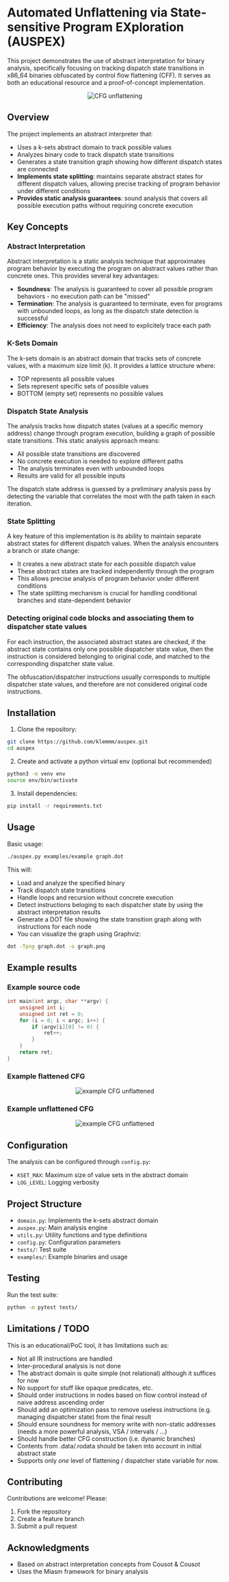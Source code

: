 # Automated Unflattening via State-sensitive Program EXploration (AUSPEX)

This project demonstrates the use of abstract interpretation for binary analysis, specifically focusing on tracking dispatch state transitions in x86_64 binaries obfuscated by control flow flattening (CFF). It serves as both an educational resource and a proof-of-concept implementation.

<p align="center">
  <img src="https://raw.githubusercontent.com/klemmm/auspex/refs/heads/main/doc/schema.png" alt="CFG unflattening"/>
</p>

## Overview

The project implements an abstract interpreter that:
- Uses a k-sets abstract domain to track possible values
- Analyzes binary code to track dispatch state transitions
- Generates a state transition graph showing how different dispatch states are connected
- **Implements state splitting**: maintains separate abstract states for different dispatch values, allowing precise tracking of program behavior under different conditions
- **Provides static analysis guarantees**: sound analysis that covers all possible execution paths without requiring concrete execution

## Key Concepts

### Abstract Interpretation
Abstract interpretation is a static analysis technique that approximates program behavior by executing the program on abstract values rather than concrete ones. This provides several key advantages:

- **Soundness**: The analysis is guaranteed to cover all possible program behaviors - no execution path can be "missed"
- **Termination**: The analysis is guaranteed to terminate, even for programs with unbounded loops, as long as the dispatch state detection is successful
- **Efficiency**: The analysis does not need to explicitely trace each path

### K-Sets Domain
The k-sets domain is an abstract domain that tracks sets of concrete values, with a maximum size limit (k). It provides a lattice structure where:
- TOP represents all possible values
- Sets represent specific sets of possible values
- BOTTOM (empty set) represents no possible values

### Dispatch State Analysis
The analysis tracks how dispatch states (values at a specific memory address) change through program execution, building a graph of possible state transitions. This static analysis approach means:
- All possible state transitions are discovered
- No concrete execution is needed to explore different paths
- The analysis terminates even with unbounded loops
- Results are valid for all possible inputs

The dispatch state address is guessed by a preliminary analysis pass by detecting the variable that correlates the most with the path taken in each iteration.

### State Splitting
A key feature of this implementation is its ability to maintain separate abstract states for different dispatch values. When the analysis encounters a branch or state change:
- It creates a new abstract state for each possible dispatch value
- These abstract states are tracked independently through the program
- This allows precise analysis of program behavior under different conditions
- The state splitting mechanism is crucial for handling conditional branches and state-dependent behavior

### Detecting original code blocks and associating them to dispatcher state values

For each instruction, the associated abstract states are checked, if the abstract state contains only one possible dispatcher state value, then the instruction is considered belonging to original code, and matched to the corresponding dispatcher state value.

The obfuscation/dispatcher instructions usually corresponds to multiple dispatcher state values, and therefore are not considered original code instructions.

## Installation

1. Clone the repository:
```bash
git clone https://github.com/klemmm/auspex.git
cd auspex
```

2. Create and activate a python virtual env (optional but recommended)
```bash
python3 -m venv env
source env/bin/activate
```

3. Install dependencies:
```bash
pip install -r requirements.txt
```

## Usage

Basic usage:
```bash
./auspex.py examples/example graph.dot
```

This will:
- Load and analyze the specified binary
- Track dispatch state transitions
- Handle loops and recursion without concrete execution
- Detect instructions beloging to each dispatcher state by using the abstract interpretation results
- Generate a DOT file showing the state transition graph along with instructions for each node
- You can visualize the graph using Graphviz:
```bash
dot -Tpng graph.dot -o graph.png
```

## Example results 

### Example source code

```c
int main(int argc, char **argv) {
    unsigned int i;
    unsigned int ret = 0;
    for (i = 0; i < argc; i++) {
        if (argv[i][0] != 0) {
            ret++;
        }
    }
    return ret;
}
```

### Example flattened CFG

<p align="center">
  <img src="https://raw.githubusercontent.com/klemmm/auspex/refs/heads/main/examples/example-flattened.png" alt="example CFG unflattened"/>
</p>

### Example unflattened CFG

<p align="center">
  <img src="https://raw.githubusercontent.com/klemmm/auspex/refs/heads/main/examples/example.png" alt="example CFG unflattened"/>
</p>

## Configuration

The analysis can be configured through `config.py`:
- `KSET_MAX`: Maximum size of value sets in the abstract domain
- `LOG_LEVEL`: Logging verbosity

## Project Structure

- `domain.py`: Implements the k-sets abstract domain
- `auspex.py`: Main analysis engine
- `utils.py`: Utility functions and type definitions
- `config.py`: Configuration parameters
- `tests/`: Test suite
- `examples/`: Example binaries and usage

## Testing

Run the test suite:
```bash
python -m pytest tests/
```

## Limitations / TODO

This is an educational/PoC tool, it has limitations such as: 
- Not all IR instructions are handled
- Inter-procedural analysis is not done
- The abstract domain is quite simple (not relational) although it suffices for now 
- No support for stuff like opaque predicates, etc. 
- Should order instructions in nodes based on flow control instead of naive address ascending order
- Should add an optimization pass to remove useless instructions (e.g. managing dispatcher state) from the final result
- Should ensure soundness for memory write with non-static addresses (needs a more powerful analysis, VSA / intervals / ...)
- Should handle better CFG construction (i.e. dynamic branches)
- Contents from .data/.rodata should be taken into account in initial abstract state
- Supports only *one* level of flattening / dispatcher state variable for now.

## Contributing

Contributions are welcome! Please:
1. Fork the repository
2. Create a feature branch
3. Submit a pull request

## Acknowledgments

- Based on abstract interpretation concepts from Cousot & Cousot
- Uses the Miasm framework for binary analysis 
